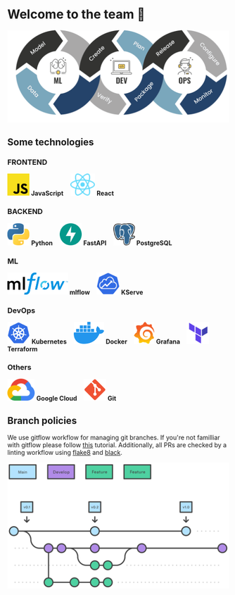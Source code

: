 # Welcome to the team 👋

<img src="img/icons/mlops.png">

## Some technologies

### FRONTEND

<img src="img/icons/javascript.svg" height=50px> **JavaScript** &nbsp;&nbsp;
<img src="img/icons/react.svg" height=50px> **React** &nbsp;&nbsp;

### BACKEND

<img src="img/icons/python.svg" height=50px> **Python** &nbsp;&nbsp;
<img src="img/icons/fastapi.svg" height=50px> **FastAPI** &nbsp;&nbsp;
<img src="img/icons/postgres.svg" height=50px> **PostgreSQL** &nbsp;&nbsp;

### ML

<img src="img/icons/mlflow.png" height=50px> **mlflow** &nbsp;&nbsp;
<img src="img/icons/kserve.png" height=50px> **KServe** &nbsp;&nbsp;

### DevOps

<img src="img/icons/kubernetes.svg" height=50px> **Kubernetes** &nbsp;&nbsp;
<img src="img/icons/docker.svg" height=50px> **Docker** &nbsp;&nbsp;
<img src="img/icons/grafana.svg" height=50px> **Grafana** &nbsp;&nbsp;
<img src="img/icons/terraform.png" height=50px> **Terraform** &nbsp;&nbsp;

### Others

<img src="img/icons/gcp.svg" height=50px> **Google Cloud** &nbsp;&nbsp;
<img src="img/icons/git.svg" height=50px> **Git** &nbsp;&nbsp;

## Branch policies

We use gitflow workflow for managing git branches. If you're not familliar with gitflow please follow [this](https://www.atlassian.com/git/tutorials/comparing-workflows/gitflow-workflow) tutorial. Additionally, all PRs are checked by a linting workflow using [flake8](https://flake8.pycqa.org/en/latest/) and [black](https://black.readthedocs.io/en/stable/).

<img src="img/icons/gitflow.svg">
